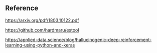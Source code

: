 ## Reference
https://arxiv.org/pdf/1803.10122.pdf

https://github.com/hardmaru/estool

https://applied-data.science/blog/hallucinogenic-deep-reinforcement-learning-using-python-and-keras
